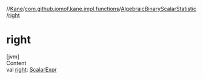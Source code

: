 //[Kane](../../index.md)/[com.github.jomof.kane.impl.functions](../index.md)/[AlgebraicBinaryScalarStatistic](index.md)/[right](right.md)



# right  
[jvm]  
Content  
val [right](right.md): [ScalarExpr](../../com.github.jomof.kane/-scalar-expr/index.md)  



